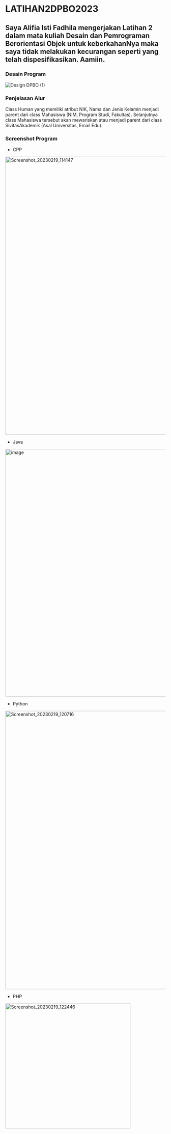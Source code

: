 # LATIHAN2DPBO2023

## Saya Alifia Isti Fadhila mengerjakan Latihan 2 dalam mata kuliah Desain dan Pemrograman Berorientasi Objek untuk keberkahanNya maka saya tidak melakukan kecurangan seperti yang telah dispesifikasikan. Aamiin.

### Desain Program
![Design DPBO (1)](https://user-images.githubusercontent.com/99643681/219929315-d141c6d7-dc8a-41ed-b396-889387c17ed4.png)

### Penjelasan Alur
Class Human yang memiliki atribut NIK, Nama dan Jenis Kelamin menjadi parent dari class Mahasiswa (NIM, Program Studi, Fakultas). Selanjutnya class Mahasiswa tersebut akan mewariskan atau menjadi parent dari class SivitasAkademik (Asal Universitas, Email Edu). 

### Screenshot Program

* CPP
<img width="874" alt="Screenshot_20230219_114147" src="https://user-images.githubusercontent.com/99643681/219926653-efad7c9a-5ce8-4508-b5b3-a55cd871029c.png">

* Java
<img width="778" alt="image" src="https://user-images.githubusercontent.com/99643681/218927526-bdd90823-12c1-430e-a9f8-4d7c8331dae0.png">

* Python
<img width="875" alt="Screenshot_20230219_120716" src="https://user-images.githubusercontent.com/99643681/219926795-49e9d2d1-2504-4af7-9e80-d05ce37dc20a.png">

* PHP
<img width="393" alt="Screenshot_20230219_122446" src="https://user-images.githubusercontent.com/99643681/219926926-ed0308ce-e019-4542-88f0-1895088fd720.png">

